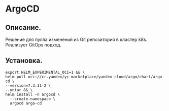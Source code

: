 # ArgoCD

## Описание.
Решение для пулла изменений из Git репозитория в кластер k8s. Реализует GitOps подход.

## Установка.
```
export HELM_EXPERIMENTAL_OCI=1 && \
helm pull oci://cr.yandex/yc-marketplace/yandex-cloud/argo/chart/argo-cd \
--version=7.3.11-2 \
--untar && \
helm install -n argocd \
  --create-namespace \
  argocd argo-cd 
```
